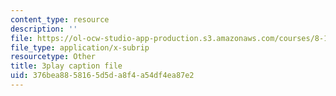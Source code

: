 ```yaml
---
content_type: resource
description: ''
file: https://ol-ocw-studio-app-production.s3.amazonaws.com/courses/8-13-14-experimental-physics-i-ii-junior-lab-fall-2016-spring-2017/376bea8858165d5da8f4a54df4ea87e2_uyZkD_6fd9c.vtt
file_type: application/x-subrip
resourcetype: Other
title: 3play caption file
uid: 376bea88-5816-5d5d-a8f4-a54df4ea87e2
---
```

